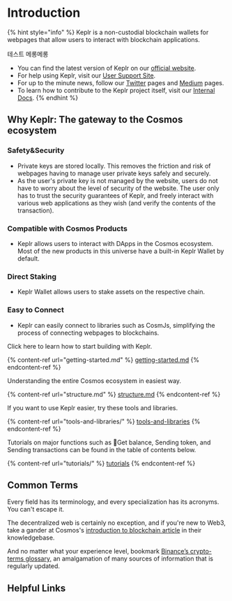 # Introduction

{% hint style="info" %}
Keplr is a non-custodial blockchain wallets for webpages that allow users to interact with blockchain applications.

테스트 메롱메롱

* You can find the latest version of Keplr on our [official website](https://www.keplr.app/).
* For help using Keplr, visit our [User Support Site](https://help.keplr.app).
* For up to the minute news, follow our [Twitter](https://twitter.com/keplrwallet) pages and [Medium](https://medium.com/@chainapsis) pages.
* To learn how to contribute to the Keplr project itself, visit our [Internal Docs](https://github.com/chainapsis/keplr-wallet).
{% endhint %}

## Why Keplr: The gateway to the Cosmos ecosystem <a href="#why-keplr" id="why-keplr"></a>

### Safety\&Security

* Private keys are stored locally. This removes the friction and risk of webpages having to manage user private keys safely and securely.
* As the user's private key is not managed by the website, users do not have to worry about the level of security of the website. The user only has to trust the security guarantees of Keplr, and freely interact with various web applications as they wish (and verify the contents of the transaction).

### Compatible with Cosmos Products

* Keplr allows users to interact with DApps in the Cosmos ecosystem. Most of the new products in this universe have a built-in Keplr Wallet by default.

### Direct Staking

* Keplr Wallet allows users to stake assets on the respective chain.

### Easy to Connect

* Keplr can easily connect to libraries such as CosmJs, simplifying the process of connecting webpages to blockchains.



Click here to learn how to start building with Keplr.

{% content-ref url="getting-started.md" %}
[getting-started.md](getting-started.md)
{% endcontent-ref %}



Understanding the entire Cosmos ecosystem in easiest way.

{% content-ref url="structure.md" %}
[structure.md](structure.md)
{% endcontent-ref %}



If you want to use Keplr easier, try these tools and libraries.

{% content-ref url="tools-and-libraries/" %}
[tools-and-libraries](tools-and-libraries/)
{% endcontent-ref %}



Tutorials on major functions such as Get balance, Sending token, and Sending transactions can be found in the table of contents below.

{% content-ref url="tutorials/" %}
[tutorials](tutorials/)
{% endcontent-ref %}



## Common Terms

Every field has its terminology, and every specialization has its acronyms. You can't escape it.

The decentralized web is certainly no exception, and if you're new to Web3, take a gander at Cosmos's [introduction to blockchain article](https://interchainacademy.cosmos.network/academy/0.0-B9lab-Blockchains/1\_blockchain.html) in their knowledgebase.

And no matter what your experience level, bookmark [Binance’s crypto-terms glossary,](https://academy.binance.com/en/glossary) an amalgamation of many sources of information that is regularly updated.

## Helpful Links

